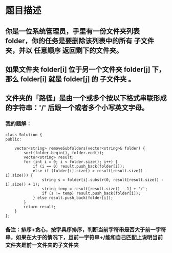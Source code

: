 # 题目描述
## 你是一位系统管理员，手里有一份文件夹列表 folder，你的任务是要删除该列表中的所有 子文件夹，并以 任意顺序 返回剩下的文件夹。
## 如果文件夹 folder[i] 位于另一个文件夹 folder[j] 下，那么 folder[i] 就是 folder[j] 的 子文件夹 。
## 文件夹的「路径」是由一个或多个按以下格式串联形成的字符串：'/' 后跟一个或者多个小写英文字母。
### 我的题解：
```
class Solution {
public:

    vector<string> removeSubfolders(vector<string>& folder) {
        sort(folder.begin(), folder.end());
        vector<string> result;
        for (int i = 0; i < folder.size(); i++) {
            if (i == 0) result.push_back(folder[i]);
            else if (folder[i].size() > result[result.size() - 1].size()) {
                string s = folder[i].substr(0, result[result.size() - 1].size() + 1);
                string temp = result[result.size() - 1] + '/';
                if (s != temp) result.push_back(folder[i]);
            } else result.push_back(folder[i]);
        }
        return result;
    }
};
```
### **备注**：排序+贪心，按字典序排序，判断当前字符串是否大于前一字符串，如果在大于的情况下，且前一字符串+/能和自己匹配上说明当前文件夹是前一文件夹的子文件夹